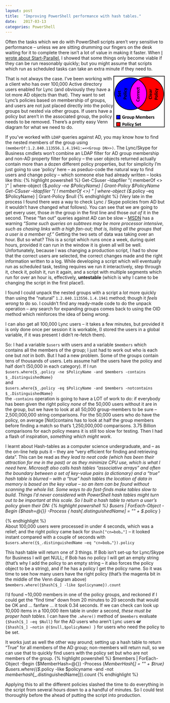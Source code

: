 ```yaml
---
layout: post
title:  "Improving PowerShell performance with hash tables."
date:   2017-03-13
categories: PowerShell
---
```


Often the tasks which we do with PowerShell scripts aren’t very sensitive to performance – unless we are sitting drumming our fingers on the desk waiting for it to complete there isn’t a lot of value in making it faster.   When [I wrote about Start-Parallel](/powershell/2016/12/06/100TimesFasterStartParallel.html), I showed that some things only become viable if they can be run reasonably quickly; but you might assume that scripts which run as scheduled tasks can take an extra minute if they need to.

<a href="/assets/venn-diagram.png"><img style="float:right;display:inline;" border="1" alt="Venn Diagram" src="/assets/venn-diagram.png" width="160" align="right" height="160" /></a> 
That is not always the case.  I’ve been working with a client who has over 100,000 Active directory users enabled for Lync (and obviously they have a lot more AD objects than that). They want to set Lync’s policies based on membership of groups, and users are not just placed directly into the policy groups but nested via other groups. If users have a policy but aren’t in the associated group, the policy needs to be removed. There’s a pretty easy Venn diagram for what we need to do.

If you’ve worked with `LDAP` queries against AD, you may know how to find the nested members of the group using `(memberOf:1.2.840.113556.1.4.1941:=<<Group DN>>)`.
The Lync/Skype for Business cmdlets won’t combine an LDAP filter for AD group membership and non-AD property filter for policy – the user objects returned actually contain more than a dozen different policy properties, but for simplicity I’m just going to use ‘policy’ here – as pseduo-code the natural way to find users and change policy – which someone else had already written – looks like this:
{% highlight powershell %}
Get-CSuser –ldapfiler "(   memberOf <<nested group>> )" | where-object {$_.policy –ne $PolicyName} | Grant-Policy $PolicyName
Get-CSuser –ldapfiler "( ! memberOf <<nested group>>) " | where-object {$_.policy –eq $PolicyName} | Grant-Policy $null
{% endhighlight %}
(Very late in the process I found there *was* a way to check Lync / Skype policies from AD but it wouldn’t have changed what follows).
You can see that we are going to get every user, those _in_ the group in the first line and those _out of_ it in the second. These “fan out” queries against AD can be slow – [MSDN](https://docs.microsoft.com/en-gb/windows/win32/adsi/search-filter-syntax) has a warning _“Some such queries on subtrees may be more processor intensive, such as chasing links with a high fan-out; that is, listing all the groups that a user is a member of.”_   Getting the two sets of data was taking over an hour.  But so what? This is a script which runs once a week, during quiet hours, provided it can run in the window it is given all will be well.  Unfortunately, because I was changing a production script, I had to show that the correct users are selected, the correct changes made and the right information written to a log. While developing a script which will eventually run as scheduled task, testing requires we run it interactively, step through it, check it, polish it, run it again, and a script with multiple segments which run for over an hour is, effectively, **untestable** (which is why I came to be changing the script in the first place!).

I found I could unpack the nested groups with a script a _lot_ more quickly than using the “natural” `1.2.840.113556.1.4.1941` method; though it _feels wrong_ to do so. I couldn’t find any ready-made code to do the unpack operation – any search for expanding groups comes back to using the OID method which reinforces the idea of being _wrong_.

I can also get all 100,000 Lync users – it takes a few minutes, but provided it is only done once per session it is workable, (I stored the users in a global variable, if it was present I didn’t re-fetch them).

So: I had a variable `$users` with users and a variable `$members` which contains all the members of the group; I just had to work out who is each one but _not_ in both. But I had a new problem. Some of the groups contain tens of thousands of users. Lets assume half the users have the policy and half don’t (50,000 in each category). If I run    
`$users.where{$_.policy -ne $PolicyName -and $members -contains $_.DistinguishedName}`    
and    
`$users.where{$_.policy -eq $PolicyName -and $members -notcontains $_.DistinguishedName}`    
the `-contains` operation is going to have a LOT of work to do: if everybody has been given the right policy _none_ of the 50,000 users without it are in the group, but we have to look at all 50,000 group-members to be sure – 2,500,000,000 string comparisons. For the 50,000 users who do have the policy, on average \[Not\]contains has to look at half the group  members before finding a match so that’s 1,250,000,000 comparisons. 3.75 Billion comparisons for each policy means it is still too slow for testing. Then I had a flash of inspiration, *something which might work*.

I learnt about Hash-tables as a computer science undergraduate, and – as the on-line help puts it  – they are “very efficient for finding and retrieving data”. This can be read as _they lead to neat code _(which has been their attraction for me in the past) or as _they minimize CPU use_, which is what I need here.  Microsoft also calls hash tables  “associative arrays” and often the boundary between a set of key-value pairs (a dictionary) and a “true” hash table is blurred – with a “true” hash tables the _location_ of data in memory is based on the key value – so an item can be found without scanning the whole list. Some ways to do fast-finds make tables slow to build. Things I’d never considered with PowerShell hash tables might turn out to be important at this scale. So I built a hash table to return a user’s policy given their DN:
{% highlight powershell %}
  $users | ForEach-Object -Begin {$hash=@{}} -Process {
                $hash[$_.distinguishedName] = "" + $_.policy
  }
  
{% endhighlight %}      
About 100,000 users were processed in under 4 seconds, which was a relief; and the right policy came back for `$hash["cn=bob…"]`
– it looked instant compared with a couple of seconds with `$users.where({$_.distinguishedName –eq "cn=bob…"}).policy`

This hash table will return one of 3 things. If Bob isn’t set-up for Lync/Skype for Business I will get NULL; if Bob has no policy I will get an empty string (that’s why I add the policy to an empty string – it also forces the policy object to be a string), and if he has a policy I get the policy name. So it was time to see how many users have the right policy (that’s the magenta bit in the middle of the Venn diagram above)   
`$members.where({$hash[$_] -like $policyname}).count`

I’d found ~10,000 members in one of the policy groups, and reckoned if I could get the “find time” down from 20 minutes to 20 seconds that would be OK and … fanfare … it took 0.34 seconds. If we can check can look up 10,000 items in a 100,000 item table in under a second, _these must be proper hash tables_. I can have the `.where()` method of `$members` evaluate    
`{$hash[$_] –eq $Null}` for the AD users who aren’t Lync users **or**    
`{$hash[$_] –notin @($null,$policyName) }` for users who need the policy to be set.

It works just as well the other way around; setting up a hash table to return “True” for all members of the AD group; non-members will return null, so we can use that to quickly find users with the policy set but who are not members of the group.
{% highlight powershell %}
$members | ForEach-Object -Begin {$MemberHash=@{}} -Process {$MemberHash[$_] = "" + $true}
$users.where({$_.policy -like $policyname -and -not $memberhash[$_.distinguishedName]}).count
{% endhighlight %}


Applying this to all the different policies slashed the time to do everything in the script from several hours down to a a handful of minutes.  So I could test thoroughly before the ahead of putting the script into production.
